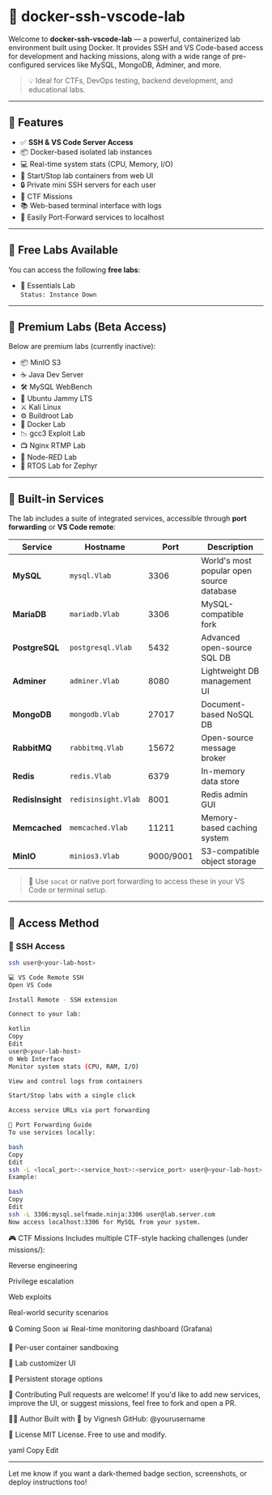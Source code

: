# 🔐 docker-ssh-vscode-lab

Welcome to **docker-ssh-vscode-lab** — a powerful, containerized lab environment built using Docker. It provides SSH and VS Code-based access for development and hacking missions, along with a wide range of pre-configured services like MySQL, MongoDB, Adminer, and more.

> 💡 Ideal for CTFs, DevOps testing, backend development, and educational labs.

---

## 🚀 Features

- ✅ **SSH & VS Code Server Access**
- 📦 Docker-based isolated lab instances
- 💻 Real-time system stats (CPU, Memory, I/O)
- 🔁 Start/Stop lab containers from web UI
- 🔒 Private mini SSH servers for each user
- 🧩 CTF Missions
- 📚 Web-based terminal interface with logs
- 🎯 Easily Port-Forward services to localhost

---

## 🧪 Free Labs Available

You can access the following **free labs**:

- 🧰 Essentials Lab  
  `Status: Instance Down`

---

## 💎 Premium Labs (Beta Access)

Below are premium labs (currently inactive):

- 📦 MinIO S3  
- ☕ Java Dev Server  
- 🛠 MySQL WebBench  
- 🐧 Ubuntu Jammy LTS  
- ⚔ Kali Linux  
- ⚙ Buildroot Lab  
- 🐳 Docker Lab  
- 📉 gcc3 Exploit Lab  
- 📺 Nginx RTMP Lab  
- 🔄 Node-RED Lab  
- 📡 RTOS Lab for Zephyr  

---

## 🧩 Built-in Services

The lab includes a suite of integrated services, accessible through **port forwarding** or **VS Code remote**:

| Service | Hostname | Port | Description |
|--------|----------|------|-------------|
| **MySQL** | `mysql.Vlab` | 3306 | World's most popular open source database |
| **MariaDB** | `mariadb.Vlab` | 3306 | MySQL-compatible fork |
| **PostgreSQL** | `postgresql.Vlab` | 5432 | Advanced open-source SQL DB |
| **Adminer** | `adminer.Vlab` | 8080 | Lightweight DB management UI |
| **MongoDB** | `mongodb.Vlab` | 27017 | Document-based NoSQL DB |
| **RabbitMQ** | `rabbitmq.Vlab` | 15672 | Open-source message broker |
| **Redis** | `redis.Vlab` | 6379 | In-memory data store |
| **RedisInsight** | `redisinsight.Vlab` | 8001 | Redis admin GUI |
| **Memcached** | `memcached.Vlab` | 11211 | Memory-based caching system |
| **MinIO** | `minios3.Vlab` | 9000/9001 | S3-compatible object storage |

> 🔧 Use `socat` or native port forwarding to access these in your VS Code or terminal setup.

---

## 🧠 Access Method

### 🔐 SSH Access
```bash
ssh user@<your-lab-host>

💻 VS Code Remote SSH
Open VS Code

Install Remote - SSH extension

Connect to your lab:

kotlin
Copy
Edit
user@<your-lab-host>
🌐 Web Interface
Monitor system stats (CPU, RAM, I/O)

View and control logs from containers

Start/Stop labs with a single click

Access service URLs via port forwarding

📡 Port Forwarding Guide
To use services locally:

bash
Copy
Edit
ssh -L <local_port>:<service_host>:<service_port> user@<your-lab-host>
Example:

bash
Copy
Edit
ssh -L 3306:mysql.selfmade.ninja:3306 user@lab.server.com
Now access localhost:3306 for MySQL from your system.

```

🎮 CTF Missions
Includes multiple CTF-style hacking challenges (under missions/):

Reverse engineering

Privilege escalation

Web exploits

Real-world security scenarios

🔒 Coming Soon
📊 Real-time monitoring dashboard (Grafana)

🔐 Per-user container sandboxing

🧰 Lab customizer UI

📜 Persistent storage options


🤝 Contributing
Pull requests are welcome! If you'd like to add new services, improve the UI, or suggest missions, feel free to fork and open a PR.

🧑‍💻 Author
Built with 💙 by Vignesh
GitHub: @yourusername

📜 License
MIT License. Free to use and modify.

yaml
Copy
Edit

---

Let me know if you want a dark-themed badge section, screenshots, or deploy instructions too!

